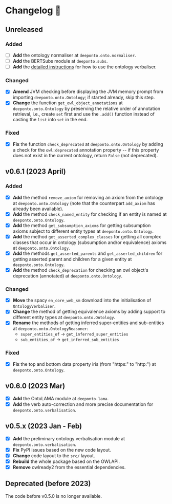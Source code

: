 # Changelog :newspaper:

<!-- Added for new features.
Changed for changes in existing functionality.
Deprecated for soon-to-be removed features.
Removed for now removed features.
Fixed for any bug fixes.
Security in case of vulnerabilities. -->


## Unreleased

### Added

- [ ] **Add** the ontology normaliser at `deeponto.onto.normaliser`.
- [ ] **Add** the BERTSubs module at `deeponto.subs`.
- [ ] **Add** the [detailed instructions](../verbaliser) for how to use the ontology verbaliser. 

### Changed

- [X] **Amend** JVM checking before displaying the JVM memory prompt from importing `deeponto.onto.Ontology`; if started already, skip this step.
- [X] **Change** the function `get_owl_object_annotations` at `deeponto.onto.Ontology` by preserving the relative order of annotation retrieval, i.e., create `set` first and use the `.add()` function instead of casting the `list` into `set` in the end.

### Fixed

- [X] **Fix** the function `check_deprecated` at `deeponto.onto.Ontology` by adding a check for the $\texttt{owl:deprecated}$ annotation property -- if this property does not exist in the current ontology, return `False` (not deprecated).
 

## v0.6.1 (2023 April)
### Added

- [X] **Add** the method `remove_axiom` for removing an axiom from the ontology at `deeponto.onto.Ontology` (note that the counterpart `add_axiom` has already been available).
- [X] **Add** the method `check_named_entity` for checking if an entity is named at `deeponto.onto.Ontology`.
- [X] **Add** the method `get_subsumption_axioms` for getting subsumption axioms subject to different entity types at `deeponto.onto.Ontology`.
- [X] **Add** the method `get_asserted_complex_classes` for getting all complex classes that occur in ontology (subsumption and/or equivalence) axioms at `deeponto.onto.Ontology`.
- [X] **Add** the methods `get_asserted_parents` and `get_asserted_children` for getting asserted parent and children for a given entity at `deeponto.onto.Ontology`.
- [X] **Add** the method `check_deprecation` for checking an owl object's deprecation (annotated) at `deeponto.onto.Ontology`.

### Changed

- [X] **Move** the spacy `en_core_web_sm` download into the initialisation of `OntologyVerbaliser`.
- [X] **Change** the method of getting equivalence axioms by adding support to different entity types at `deeponto.onto.Ontology`.
- [X] **Rename** the methods of getting inferred super-entities and sub-entities at `deeponto.onto.OntologyReasoner`:
    -  `super_entities_of` $\rightarrow$ `get_inferred_super_entities` 
    -  `sub_entities_of` $\rightarrow$ `get_inferred_sub_entities`

### Fixed

- [X] **Fix** the top and bottom data property iris (from "https:" to "http:") at `deeponto.onto.Ontology`.

## v0.6.0 (2023 Mar)

- [X] **Add** the OntoLAMA module at `deeponto.lama`.
- [X] **Add** the verb auto-correction and more precise documentation for `deeponto.onto.verbalisation`.

## v0.5.x (2023 Jan - Feb)

- [X] **Add** the preliminary ontology verbalisation module at `deeponto.onto.verbalisation`.
- [X] **Fix** PyPI issues based on the new code layout.
- [X] **Change** code layout to the `src/` layout.
- [X] **Rebuild** the whole package based on the OWLAPI.
- [X] **Remove** owlready2 from the essential dependencies.

## Deprecated (before 2023)

The code before v0.5.0 is no longer available.